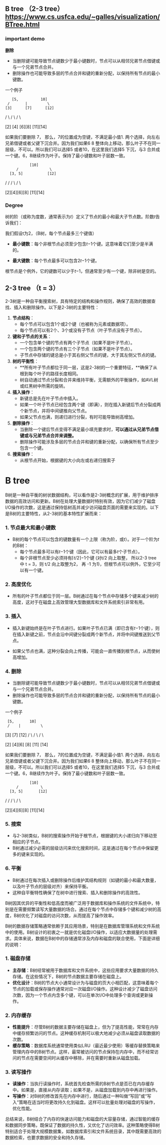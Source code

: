 ## B tree （2-3 tree）https://www.cs.usfca.edu/~galles/visualization/BTree.html

### important demo

**删除**

- 当删除键可能导致节点键数少于最小键数时，节点可以从相邻兄弟节点借键或与一个兄弟节点合并。
- 删除操作也可能导致多层的节点合并和键的重新分配，以保持所有节点的最小键数。

一个例子

       [5,          10]
     /       |         \
    [3]      [7]      [12]
   / \       / \       /  \

[2]   [4]   [6][8]    [11][14]

如果我们要删除 7， 那么，7的位置成为空键，不满足最小值1. 两个选择，向左右兄弟借键或者父键下沉合并。因为我们如果6 8 整体向上移动，那么叶子不在同一层级，不可以。所以我们可以选择5 或者10，在这里我们选择5 下沉，与3 合并成一个键。6，8继续作为叶子。保持了最小键数和叶子层数一致。

               [10]         
         /              \
      [3, 5]           [12]
   / / / \              /  \

[2][4][6][8]          [11][14]

### Degree

树的阶（或称为度数，通常表示为*t*）定义了节点的最小和最大子节点数。阶数*t*告诉我们：

我们假设t为2，（B树，每个节点最多三个键值）

- **最小键数**：每个非根节点必须至少包含*t*−1个键。这意味着它们至少是半满的。
    
- **最大键数**：每个节点最多可以包含2*t*−1个键。
    

根节点是个例外，它的键数可以少于*t*−1，但通常至少有一个键，除非树是空的。

## 2-3 tree （t = 3）

2-3树是一种自平衡搜索树，具有特定的结构和操作规则，确保了高效的数据查找、插入和删除操作。以下是2-3树的主要特性：

1. **节点结构**：
    - 每个节点可以包含1个或2个键（也被称为元素或数据项）。
    - 每个节点可以有2个、3个或没有子节点（叶子节点没有子节点）。
2. **键和子节点的关系**：
    - 一个包含单个键的节点有两个子节点（如果不是叶子节点）。
    - 一个包含两个键的节点有三个子节点（如果不是叶子节点）。
    - 子节点中存储的键总是小于其右侧父节点的键，大于其左侧父节点的键。
3. **树的平衡性**：
    - **所有叶子节点都位于同一层，这是2-3树的一个重要特征，**确保了从根到每个叶子的路径长度相同。
    - 树自动通过节点分裂和合并来维持平衡，无需额外的平衡操作，如AVL树或红黑树中所需的旋转。
4. **插入操作**：
    - 新键总是先在叶子节点中插入。
    - 如果一个叶子节点已经包含两个键（即满），则在插入新键后节点分裂成两个新节点，并将中间键推向父节点。
    - 如果父节点也满，则递归进行分裂，有时可能导致树高增加。
5. **删除操作**：
    - 当删除一个键后节点变得不满足最小填充要求时，**可以通过从兄弟节点借键或与兄弟节点合并来调整。**
    - 删除操作可能涉及多层的节点合并和键的重新分配，以确保所有节点至少包含一个键。
6. **搜索操作**：
    - 从根节点开始，根据键的大小向左或右递归搜索子

# B tree

B树是一种自平衡的树状数据结构，可以看作是2-3树概念的扩展，用于维护排序数据的高效访问和更新。B树在处理大量数据时特别有效，因为它们减少了磁盘I/O操作的次数，这是通过保持低树高并减少访问磁盘页面的需要来实现的。以下是B树的主要特性，从2-3树的基本特性扩展而来：

### **1. 节点最大和最小键数**

- B树的每个节点可以包含的键数量有一个上限（称为阶，或*t*）。对于一个阶为*t*的B树：
    - 每个节点最多可以有*t*−1个键（因此，它可以有最多*t*个子节点）。
    - 每个非根节点至少必须持有⌈*t*/2⌉−1个键 (对t/2 向上取整， 所以2-3 tree 中 t = 3，则 t/2 向上取整为2， 再 -1 为1)，但根节点可以例外，它至少可以有一个键。

### **2. 高度优化**

- 所有的叶子节点都位于同一层。B树通过在每个节点中存储多个键来减少树的高度，这对于在磁盘上高效管理大型数据库和文件系统索引非常有用。

### **3. 插入**

- 插入新键始终是在叶子节点进行。如果叶子节点已满（即已含有*t*−1个键），则在插入新键之前，节点会沿中间键分裂成两个新节点，并将中间键推送到父节点。
    
- 如果父节点也满，这种分裂会向上传播，可能会一直传播到根节点，从而使树高增加。

### **4. 删除**

- 当删除键可能导致节点键数少于最小键数时，节点可以从相邻兄弟节点借键或与一个兄弟节点合并。
- 删除操作也可能导致多层的节点合并和键的重新分配，以保持所有节点的最小键数。

一个例子

     [5,       10]
     /    |         \
   [3]    [7]      [12]
   / \    / \      /  \

[2]  [4][6]  [8]  [11] [14]

如果我们要删除 7， 那么，7的位置成为空键，不满足最小值1. 两个选择，向左右兄弟借键或者父键下沉合并。因为我们如果6 8 整体向上移动，那么叶子不在同一层级，不可以。所以我们可以选择5 或者10，在这里我们选择5 下沉，与3 合并成一个键。6，8继续作为叶子。保持了最小键数和叶子层数一致。

               [10]         
         /          \
      [3, 5]       [12]
   / /  / \        /  \

[2][4][6][8]     [11][14]

### **5. 搜索**

- 与2-3树类似，B树的搜索操作开始于根节点，根据键的大小递归向下移动至相应的子节点。
- B树通过减少必需的层级访问来优化搜索时间，这是通过在每个节点中保留更多的键来实现的。

### **6. 平衡**

- B树通过在每次插入或删除操作后维护其结构规则（如键的最小和最大数量，以及叶子节点的层级对齐）来保持平衡。
- 这种自平衡特性确保了在树中进行搜索、插入和删除操作的高效性。

B树因其优异的平衡性和低高度而被广泛用于数据库和操作系统的文件系统中，特别是在需要频繁读写大量数据的场合。通过在每个节点中存储多个键和减少树的高度，B树优化了对磁盘的访问次数，从而提高了操作效率。

B树的数据存储策略通常依赖于其应用场景，特别是在数据库管理系统和文件系统中的使用。B树设计的初衷之一就是优化磁盘I/O操作，以适应大数据量的处理需求。具体来说，数据在B树中的存储通常涉及内存和磁盘的联合使用，下面是详细的说明：

### **1. 磁盘存储**

- **主存储**：B树经常被用于数据库和文件系统中，这些应用要求大量数据的持久存储。在这些情况下，B树的节点数据主要存储在磁盘上。
- **优化设计**：B树的节点大小通常设计为与磁盘的页大小相匹配，这意味着每个节点的加载或保存操作通常对应一次磁盘I/O操作。这种设计减少了磁盘访问次数，因为一个节点内含多个键，可以在单次I/O中处理多个查询或更新操作。

### **2. 内存缓存**

- **性能提升**：尽管B树的数据主要存储在磁盘上，但为了提高性能，常常在内存中缓存频繁访问的节点。这种缓存机制可以极大地减少必须从磁盘读取数据的次数。
- **缓存策略**：数据库系统通常使用类似LRU（最近最少使用）等缓存替换策略来管理内存中的B树节点。这样，最常被访问的节点保持在内存中，而不经常访问的节点在需要空间时从缓存中移除，并在需要时重新从磁盘加载。

### **3. 读写操作**

- **读操作**：当执行读操作时，系统首先检查所需的B树节点是否已在内存缓存中。如果是，直接从内存读取；如果不是，从磁盘加载到内存中再进行操作。
- **写操作**：对B树的修改首先在内存中进行，随后通过一种叫做“写回”或“写入”策略在适当时将更改持久化到磁盘。这样可以批量处理对磁盘的写操作，优化性能。

总结来说，B树结合了内存的快速访问能力和磁盘的大容量存储，通过智能的缓存和数据同步策略，既保证了数据的持久性，又优化了访问效率。这种策略使得B树特别适合于处理大规模数据集，如数据库索引和文件系统目录，其中既需要高效的数据检索，也要求数据的安全和持久存储。